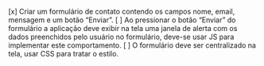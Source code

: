 [x] Criar um formulário de contato contendo os campos nome, email, mensagem e um botão “Enviar”.
[ ] Ao pressionar o botão “Enviar” do formulário a aplicação deve exibir na tela uma janela de alerta com os dados preenchidos pelo usuário no formulário, deve-se usar JS para implementar este comportamento.
[ ] O formulário deve ser centralizado na tela, usar CSS para tratar o estilo.
